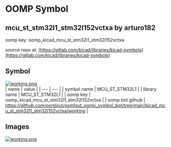 # OOMP Symbol  
## mcu_st_stm32l1_stm32l152vctxa  by arturo182  
  
oomp key: oomp_kicad_mcu_st_stm32l1_stm32l152vctxa  
  
source repo at: [https://gitlab.com/kicad/libraries/kicad-symbols](https://gitlab.com/kicad/libraries/kicad-symbols)  
## Symbol  
  
[![working.png](working_600.png)](working.png)  
| name | value | 
| --- | --- | 
| symbol name | MCU_ST_STM32L1 | 
| library name | MCU_ST_STM32L1 | 
| oomp key | oomp_kicad_mcu_st_stm32l1_stm32l152vctxa | 
| oomp bot github | https://github.com/oomlout/oomlout_oomp_symbol_bot/tree/main/kicad_mcu_st_stm32l1_stm32l152vctxa/working | 
## Images  
  
[![working.png](working_140.png)](working.png)  
